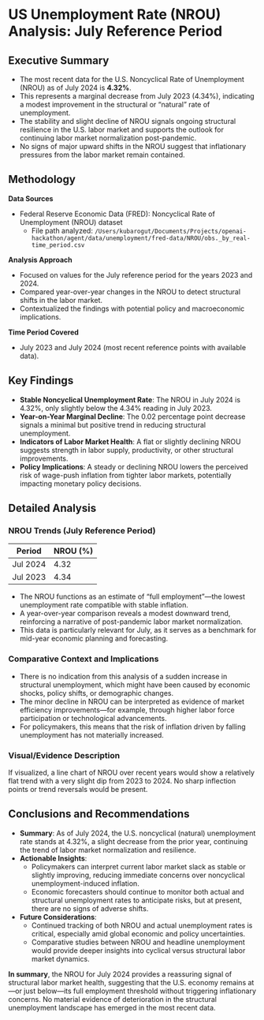 # US Unemployment Rate (NROU) Analysis: July Reference Period

## Executive Summary

- The most recent data for the U.S. Noncyclical Rate of Unemployment (NROU) as of July 2024 is **4.32%**.
- This represents a marginal decrease from July 2023 (4.34%), indicating a modest improvement in the structural or “natural” rate of unemployment.
- The stability and slight decline of NROU signals ongoing structural resilience in the U.S. labor market and supports the outlook for continuing labor market normalization post-pandemic.
- No signs of major upward shifts in the NROU suggest that inflationary pressures from the labor market remain contained.

## Methodology

**Data Sources**
- Federal Reserve Economic Data (FRED): Noncyclical Rate of Unemployment (NROU) dataset
  - File path analyzed: `/Users/kubarogut/Documents/Projects/openai-hackathon/agent/data/unemployment/fred-data/NROU/obs._by_real-time_period.csv`

**Analysis Approach**
- Focused on values for the July reference period for the years 2023 and 2024.
- Compared year-over-year changes in the NROU to detect structural shifts in the labor market.
- Contextualized the findings with potential policy and macroeconomic implications.

**Time Period Covered**
- July 2023 and July 2024 (most recent reference points with available data).

## Key Findings

- **Stable Noncyclical Unemployment Rate**: The NROU in July 2024 is 4.32%, only slightly below the 4.34% reading in July 2023.
- **Year-on-Year Marginal Decline**: The 0.02 percentage point decrease signals a minimal but positive trend in reducing structural unemployment.
- **Indicators of Labor Market Health**: A flat or slightly declining NROU suggests strength in labor supply, productivity, or other structural improvements.
- **Policy Implications**: A steady or declining NROU lowers the perceived risk of wage-push inflation from tighter labor markets, potentially impacting monetary policy decisions.

## Detailed Analysis

### NROU Trends (July Reference Period)
| Period    | NROU (%) |
|-----------|----------|
| Jul 2024  | 4.32     |
| Jul 2023  | 4.34     |

- The NROU functions as an estimate of “full employment”—the lowest unemployment rate compatible with stable inflation.
- A year-over-year comparison reveals a modest downward trend, reinforcing a narrative of post-pandemic labor market normalization.
- This data is particularly relevant for July, as it serves as a benchmark for mid-year economic planning and forecasting.

### Comparative Context and Implications
- There is no indication from this analysis of a sudden increase in structural unemployment, which might have been caused by economic shocks, policy shifts, or demographic changes.
- The minor decline in NROU can be interpreted as evidence of market efficiency improvements—for example, through higher labor force participation or technological advancements.
- For policymakers, this means that the risk of inflation driven by falling unemployment has not materially increased.

### Visual/Evidence Description
If visualized, a line chart of NROU over recent years would show a relatively flat trend with a very slight dip from 2023 to 2024. No sharp inflection points or trend reversals would be present.

## Conclusions and Recommendations

- **Summary**: As of July 2024, the U.S. noncyclical (natural) unemployment rate stands at 4.32%, a slight decrease from the prior year, continuing the trend of labor market normalization and resilience.
- **Actionable Insights**:
  - Policymakers can interpret current labor market slack as stable or slightly improving, reducing immediate concerns over noncyclical unemployment-induced inflation.
  - Economic forecasters should continue to monitor both actual and structural unemployment rates to anticipate risks, but at present, there are no signs of adverse shifts.
- **Future Considerations**:
  - Continued tracking of both NROU and actual unemployment rates is critical, especially amid global economic and policy uncertainties.
  - Comparative studies between NROU and headline unemployment would provide deeper insights into cyclical versus structural labor market dynamics.

**In summary**, the NROU for July 2024 provides a reassuring signal of structural labor market health, suggesting that the U.S. economy remains at—or just below—its full employment threshold without triggering inflationary concerns. No material evidence of deterioration in the structural unemployment landscape has emerged in the most recent data.